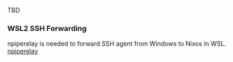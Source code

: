 TBD

### WSL2 SSH Forwarding
npiperelay is needed to forward SSH agent from Windows to Nixos in WSL.
[npiperelay](https://github.com/jstarks/npiperelay)